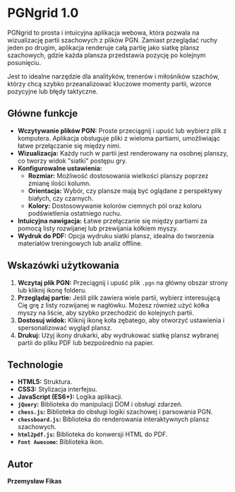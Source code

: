 # PGNgrid 1.0

PGNgrid to prosta i intuicyjna aplikacja webowa, która pozwala na wizualizację partii szachowych z plików PGN. Zamiast przeglądać ruchy jeden po drugim, aplikacja renderuje całą partię jako siatkę plansz szachowych, gdzie każda plansza przedstawia pozycję po kolejnym posunięciu.

Jest to idealne narzędzie dla analityków, trenerów i miłośników szachów, którzy chcą szybko przeanalizować kluczowe momenty partii, wzorce pozycyjne lub błędy taktyczne.

## Główne funkcje

* **Wczytywanie plików PGN:** Proste przeciągnij i upuść lub wybierz plik z komputera. Aplikacja obsługuje pliki z wieloma partiami, umożliwiając łatwe przełączanie się między nimi.
* **Wizualizacja:** Każdy ruch w partii jest renderowany na osobnej planszy, co tworzy widok "siatki" postępu gry.
* **Konfigurowalne ustawienia:**
    * **Rozmiar:** Możliwość dostosowania wielkości planszy poprzez zmianę ilości kolumn.
    * **Orientacja:** Wybór, czy plansze mają być oglądane z perspektywy białych, czy czarnych.
    * **Kolory:** Dostosowywanie kolorów ciemnych pól oraz koloru podświetlenia ostatniego ruchu.
* **Intuicyjna nawigacja:** Łatwe przełączanie się między partiami za pomocą listy rozwijanej lub przewijania kółkiem myszy.
* **Wydruk do PDF:** Opcja wydruku siatki plansz, idealna do tworzenia materiałów treningowych lub analiz offline.

## Wskazówki użytkowania

1.  **Wczytaj plik PGN:** Przeciągnij i upuść plik `.pgn` na główny obszar strony lub kliknij ikonę folderu.
2.  **Przeglądaj partie:** Jeśli plik zawiera wiele partii, wybierz interesującą Cię grę z listy rozwijanej w nagłówku. Możesz również użyć kółka myszy na liście, aby szybko przechodzić do kolejnych partii.
3.  **Dostosuj widok:** Kliknij ikonę koła zębatego, aby otworzyć ustawienia i spersonalizować wygląd plansz.
4.  **Drukuj:** Użyj ikony drukarki, aby wydrukować siatkę plansz wybranej partii do pliku PDF lub bezpośrednio na papier.

## Technologie

* **HTML5:** Struktura.
* **CSS3:** Stylizacja interfejsu.
* **JavaScript (ES6+):** Logika aplikacji.
* **`jQuery`:** Biblioteka do manipulacji DOM i obsługi zdarzeń.
* **`chess.js`:** Biblioteka do obsługi logiki szachowej i parsowania PGN.
* **`chessboard.js`:** Biblioteka do renderowania interaktywnych plansz szachowych.
* **`html2pdf.js`:** Biblioteka do konwersji HTML do PDF.
* **`Font Awesome`:** Biblioteka ikon.

## Autor

**Przemysław Fikas**
